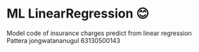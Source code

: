 # ML LinearRegression 😊
Model code of insurance charges predict from linear regression \
Pattera jongwatananugul 63130500143
